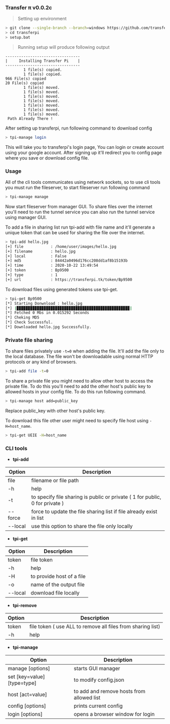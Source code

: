 ### Transfer π v0.0.2c

> Setting up environment
```bash
> git clone --single-branch --branch=windows https://github.com/transfer-pi/transferpi
> cd transferpi
> setup.bat
```
> Running setup will produce following output
```
---------------------------------
|     Installing Transfer Pi    |
---------------------------------
        1 file(s) copied.
        1 file(s) copied.
966 File(s) copied
20 File(s) copied
        1 file(s) moved.
        1 file(s) moved.
        1 file(s) moved.
        1 file(s) moved.
        1 file(s) moved.
        1 file(s) moved.
        1 file(s) moved.
 Path Already There !
```

After setting up transferpi, run following command to download config

```bash
> tpi-manage login
```

This will take you to transferpi's login page, You can login or create account using your google account. After signing up it'll redirect you to config page where you save or download config file.

### Usage  

All of the cli tools communicates using network sockets, so to use cli tools you must run the fileserver, to start fileserver run following command

```bash
> tpi-manage manage
```
Now start fileserver from manager GUI. To share files over the internet you'll need to run the tunnel service you can also run the tunnel service using manager GUI.

To add a file in sharing list run tpi-add with file name and it'll generate a unique token that can be used for sharing the file over the internet.

```bash
> tpi-add hello.jpg
[+] file            : /home/user/images/hello.jpg
[+] filename        : hello.jpg
[+] local           : False
[+] md5             : 84442a0496d176cc208dd1af8b15193b
[+] time            : 2020-10-22 13:49:54
[+] token           : Bp9500
[+] type            : 1
[+] url             : https://transferpi.tk/token/Bp9500
```

To download files using generated tokens use tpi-get.

```bash 
> tpi-get Bp9500
[*] Starting Donwnload : hello.jpg
[*] |▉▉▉▉▉▉▉▉▉▉▉▉▉▉▉▉▉▉▉▉▉▉▉▉▉▉▉▉▉▉▉▉▉▉▉▉▉▉▉▉▉▉▉▉▉▉▉▉▉▉| 
[*] Fetched 0 Mbs in 0.015292 Seconds
[*] Cheking MD5
[*] Check Successful.
[*] Downloaded hello.jpg Successfully.
```

### Private file sharing

To share files privately use `-t=0` when adding the file. It'll add the file only to the local database. The file won't be downloadable using normal HTTP protocols or any kind of browsers.
```bash
> tpi-add file -t=0
```
To share a private file you might need to allow other host to access the private file. To do this you'll need to add the other host's public key to allowed hosts in your config file. To do this run following command.

```bash
> tpi-manage host add=public_key
```

Replace public_key with other host's public key.

To download this file other user might need to specify file host using `-H=host_name`.

```bash
> tpi-get UEIE -H=host_name
```

### CLI tools
* **tpi-add**

| Option   | Description  |
|----------|--------------|
| file     | filename or file path |
| -h       | help |
| -t       | to specify file sharing is public or private ( 1 for public, 0 for private ) |
| --force  | force to update the file sharing list if file already exist in list |
| --local  | use this option to share the file only locally |

* **tpi-get**

| Option   | Description  |
|----------|--------------|
| token    | file token |
| -h       | help |
| -H       | to provide host of a file  |
| -o       | name of the output file |
| --local  | download file locally |

* **tpi-remove**

| Option   | Description  |
|----------|--------------|
| token    | file token  ( use ALL to remove all files from sharing list) |
| -h       | help |

* **tpi-manage**

| Option   | Description  |
|----------|--------------|
|manage [options]   | starts GUI manager |
|set [key=value] [type=type]   | to modify config.json  |
|host [act=value]  | to add and remove hosts from allowed list |
|config [options]  | prints current config  |
|login [options]  | opens a browser window for login  |